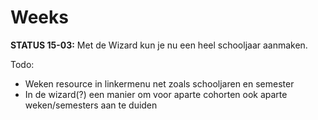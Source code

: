 # Weeks

**STATUS 15-03:**
Met de Wizard kun je nu een heel schooljaar aanmaken.

Todo:
* Weken resource in linkermenu net zoals schooljaren en semester
* In de wizard(?) een manier om voor aparte cohorten ook aparte weken/semesters aan te duiden
